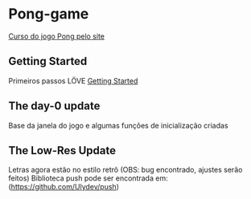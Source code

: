 # Pong-game
[Curso do jogo Pong pelo site](https://courses.edx.org/courses/course-v1:HarvardX+CS50G+Games/courseware/67588b76ec534f7da0fa917fac4350b8/72c04e2f9eb24f6494ca99b582ae67ef/)

## Getting Started
Primeiros passos LÖVE
[Getting Started](https://github.com/vnduda/Pong-game)

## The day-0 update
Base da janela do jogo e algumas funções de inicialização criadas

## The Low-Res Update
Letras agora estão no estilo retrô (OBS: bug encontrado, ajustes serão feitos)
Biblioteca push pode ser encontrada em: (https://github.com/Ulydev/push)
